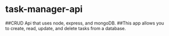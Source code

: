 # task-manager-api
##CRUD Api that uses node, express, and mongoDB. 
##This app allows you to create, read, update, and delete tasks from a database.
